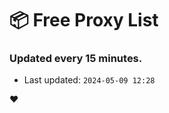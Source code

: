 # :package: Free Proxy List
### Updated every 15 minutes.

- Last updated: `2024-05-09 12:28`

:heart:
